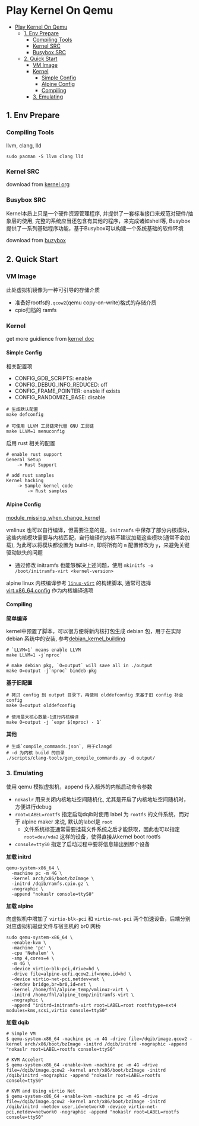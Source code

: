 # Play Kernel On Qemu

- [Play Kernel On Qemu](#play-kernel-on-qemu)
  - [1. Env Prepare](#1-env-prepare)
    - [Compiling Tools](#compiling-tools)
    - [Kernel SRC](#kernel-src)
    - [Busybox SRC](#busybox-src)
  - [2. Quick Start](#2-quick-start)
    - [VM Image](#vm-image)
    - [Kernel](#kernel)
      - [Simple Config](#simple-config)
      - [Alpine Config](#alpine-config)
      - [Compiling](#compiling)
    - [3. Emulating](#3-emulating)

## 1. Env Prepare

### Compiling Tools

llvm, clang, lld

```shell
sudo pacman -S llvm clang lld
```

### Kernel SRC

download from [kernel org](https://www.kernel.org/)

### Busybox SRC

Kernel本质上只是一个硬件资源管理程序, 并提供了一套标准接口来规范对硬件/抽象层的使用, 完整的系统应当还包含有其他的程序，来完成诸如shell等, Busybox提供了一系列基础程序功能，基于Busybox可以构建一个系统基础的软件环境

download from [buzybox](https://busybox.net/)


## 2. Quick Start

### VM Image

此处虚拟机镜像为一种可引导的存储介质
- 准备好rootfs的`.qcow2`(qemu copy-on-write)格式的存储介质
- cpio归档的 ramfs

### Kernel

get more guidience from [kernel doc](https://www.kernel.org/doc)

#### Simple Config

相关配置项
- CONFIG_GDB_SCRIPTS: enable
- CONFIG_DEBUG_INFO_REDUCED: off
- CONFIG_FRAME_POINTER: enable if exists
- CONFIG_RANDOMIZE_BASE: disable

```shell
# 生成默认配置
make defconfig

# 可使用 LLVM 工具链来代替 GNU 工具链
make LLVM=1 menuconfig
```

启用 rust 相关的配置

```
# enable rust support
General Setup
    -> Rust Support

# add rust samples
Kernel hacking
    -> Sample kernel code
        -> Rust samples
```

#### Alpine Config

[module_missing_when_change_kernel](https://unix.stackexchange.com/questions/579035/mounting-uuid-xxx-on-sysroot-failed-no-such-device-occurs-after-linux-kernel)

vmlinux 也可以自行编译，但需要注意的是，`initramfs` 中保存了部分内核模块，这些内核模块需要与内核匹配，自行编译的内核不建议加载这些模块(通常不会加载), 为此可以将模块都设置为 build-in, 即将所有的 `m` 配置修改为 `y`，来避免关键驱动缺失的问题
- 通过修改 initramfs 也能够解决上述问题，使用 `mkinitfs -o /boot/initramfs-virt <kernel-version>`

alpine linux 内核编译参考 [`linux-virt`](https://gitlab.alpinelinux.org/alpine/aports/-/blob/3.19-stable/main/linux-lts/APKBUILD?ref_type=heads) 的构建脚本, 通常可选择 [virt.x86_64.config](https://gitlab.alpinelinux.org/alpine/aports/-/tree/3.19-stable/main/linux-lts?ref_type=heads) 作为内核编译选项

#### Compiling

**简单编译**

kernel中预置了脚本，可以很方便将新内核打包生成 debian 包，用于在实际 debian 系统中的安装, 参考[debian_kernel_building](https://wiki.debian.org/BuildADebianKernelPackage)

```shell
# `LLVM=1` means enable LLVM
make LLVM=1 -j`nproc`

# make debian pkg, `O=output` will save all in ./output
make O=output -j`nproc` bindeb-pkg
```


**基于旧配置**

```shell
# 拷贝 config 到 output 目录下，再使用 olddefconfig 来基于旧 config 补全config
make O=output olddefconfig

# 使用最大核心数量-1进行内核编译
make O=output -j `expr $(nproc) - 1`
```

**其他**

```shell
# 生成`compile_commands.json`, 用于clangd
# -d 为内核 build 的目录
./scripts/clang-tools/gen_compile_commands.py -d output/ 
```

### 3. Emulating

使用 qemu 模拟虚拟机，append 传入额外的内核启动命令参数
- `nokaslr` 用来关闭内核地址空间随机化, 尤其是开启了内核地址空间随机时，方便进行debug
- `root=LABEL=rootfs` 指定启动dqib时使用 label 为 `rootfs` 的文件系统，而对于 alpine maker 来说, 默认的label是 `root`
  - 文件系统标签通常需要挂载文件系统之后才能获取，因此也可以指定 `root=dev/vda2` 这样的设备，使得直接从kernel boot rootfs
- `console=ttyS0` 指定了启动过程中要将信息输出到那个设备

**加载 initrd**

```shell
qemu-system-x86_64 \
  -machine pc -m 4G \
  -kernel arch/x86/boot/bzImage \
  -initrd /dqib/ramfs.cpio.gz \
  -nographic \
  -append "nokaslr console=ttyS0"
```

**加载 alpine** 

向虚拟机中增加了 `virtio-blk-pci` 和 `virtio-net-pci` 两个加速设备，后端分别对应虚拟机磁盘文件与宿主机的 br0 网桥

```shell
sudo qemu-system-x86_64 \
  -enable-kvm \
  -machine 'pc' \
  -cpu 'Nehalem' \
  -smp 4,cores=4 \
  -m 4G \
  -device virtio-blk-pci,drive=hd \
  -drive file=alpine-uefi.qcow2,if=none,id=hd \
  -device virtio-net-pci,netdev=net \
  -netdev bridge,br=br0,id=net \
  -kernel /home/fhl/alpine_temp/vmlinuz-virt \
  -initrd /home/fhl/alpine_temp/initramfs-virt \
  -nographic \
  -append "initrd=initramfs-virt root=LABEL=root rootfstype=ext4 modules=kms,scsi,virtio console=ttyS0"
```

**加载 dqib**


```shell
# Simple VM
$ qemu-system-x86_64 -machine pc -m 4G -drive file=/dqib/image.qcow2 -kernel arch/x86/boot/bzImage -initrd /dqib/initrd -nographic -append "nokaslr root=LABEL=rootfs console=ttyS0"

# KVM Accelert
$ qemu-system-x86_64 -enable-kvm -machine pc -m 4G -drive file=/dqib/image.qcow2 -kernel arch/x86/boot/bzImage -initrd /dqib/initrd -nographic -append "nokaslr root=LABEL=rootfs console=ttyS0"

# KVM and Using virtio Net
$ qemu-system-x86_64 -enable-kvm -machine pc -m 4G -drive file=/dqib/image.qcow2 -kernel arch/x86/boot/bzImage -initrd /dqib/initrd -netdev user,id=network0 -device virtio-net-pci,netdev=network0 -nographic -append "nokaslr root=LABEL=rootfs console=ttyS0"
```